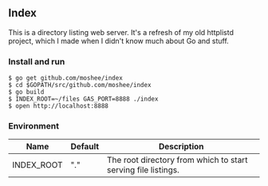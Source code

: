 ## Index

This is a directory listing web server. It's a refresh of my old httplistd project, which I made when I didn't know much about Go and stuff.

### Install and run

```
$ go get github.com/moshee/index
$ cd $GOPATH/src/github.com/moshee/index
$ go build
$ INDEX_ROOT=~/files GAS_PORT=8888 ./index
$ open http://localhost:8888
```

### Environment

Name | Default | Description
-----|---------|-------------
INDEX_ROOT | "." | The root directory from which to start serving file listings.
